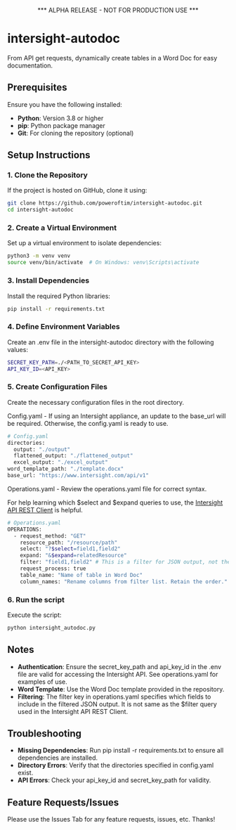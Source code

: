 <p align="center">
*** ALPHA RELEASE - NOT FOR PRODUCTION USE ***
</p>

# intersight-autodoc
From API get requests, dynamically create tables in a Word Doc for easy documentation.


## Prerequisites

Ensure you have the following installed:
- **Python**: Version 3.8 or higher
- **pip**: Python package manager
- **Git**: For cloning the repository (optional)

## Setup Instructions

### 1. Clone the Repository
If the project is hosted on GitHub, clone it using:
```bash
git clone https://github.com/poweroftim/intersight-autodoc.git
cd intersight-autodoc
```
### 2. Create a Virtual Environment

Set up a virtual environment to isolate dependencies:
```bash
python3 -m venv venv
source venv/bin/activate  # On Windows: venv\Scripts\activate
```

### 3. Install Dependencies

Install the required Python libraries:
```bash
pip install -r requirements.txt
```

### 4. Define Environment Variables

Create an .env file in the intersight-autodoc directory with the following values:
```bash
SECRET_KEY_PATH=./<PATH_TO_SECRET_API_KEY>
API_KEY_ID=<API_KEY>
```


### 5. Create Configuration Files

Create the necessary configuration files in the root directory. 


Config.yaml - If using an Intersight appliance, an update to the base_url will be required. Otherwise, the config.yaml is ready to use. 


```bash
# Config.yaml
directories:
  output: "./output"
  flattened_output: "./flattened_output"
  excel_output: "./excel_output"
word_template_path: "./template.docx"
base_url: "https://www.intersight.com/api/v1"
```

Operations.yaml - Review the operations.yaml file for correct syntax. 

For help learning which $select and $expand queries to use, the [Intersight API REST Client](https://us-east-1.intersight.com/apidocs/apirefs/All/api/v1) is helpful. 


```bash
# Operations.yaml
OPERATIONS:
  - request_method: "GET"
    resource_path: "/resource/path"
    select: "?$select=field1,field2"
    expand: "&$expand=relatedResource" 
    filter: "field1,field2" # This is a filter for JSON output, not the $filter for the Intersight API. 
    request_process: true
    table_name: "Name of table in Word Doc"
    column_names: "Rename columns from filter list. Retain the order."
```



### 6. Run the script

Execute the script:

```bash
python intersight_autodoc.py
```

## Notes
- **Authentication**: Ensure the secret_key_path and api_key_id in the .env file are valid for accessing the Intersight API. See operations.yaml for examples of use.
- **Word Template**: Use the Word Doc template provided in the repository.
- **Filtering**: The filter key in operations.yaml specifies which fields to include in the filtered JSON output. It is not same as the $filter query used in the Intersight API REST Client. 

## Troubleshooting
- **Missing Dependencies**: Run pip install -r requirements.txt to ensure all dependencies are installed.
- **Directory Errors**: Verify that the directories specified in config.yaml exist.
- **API Errors**: Check your api_key_id and secret_key_path for validity.


## Feature Requests/Issues
Please use the Issues Tab for any feature requests, issues, etc. Thanks!
